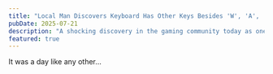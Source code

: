 ```yaml
---
title: "Local Man Discovers Keyboard Has Other Keys Besides 'W', 'A', 'S', and 'D'"
pubDate: 2025-07-21
description: "A shocking discovery in the gaming community today as one man redefines the meta."
featured: true
---
```


It was a day like any other...